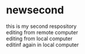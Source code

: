 # newsecond
this is my second respository
<br> 
editing from remote computer
<br>
editing from local computer
<br>
editinf again in local computer
